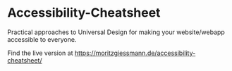 # Accessibility-Cheatsheet
Practical approaches to Universal Design for making your website/webapp accessible to everyone.

Find the live version at https://moritzgiessmann.de/accessibility-cheatsheet/
